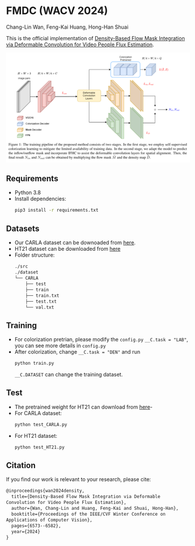 # FMDC (WACV 2024)

Chang-Lin Wan, Feng-Kai Huang, Hong-Han Shuai

This is the official implementation of [Density-Based Flow Mask Integration via Deformable Convolution for Video People Flux Estimation](https://openaccess.thecvf.com/content/WACV2024/papers/Wan_Density-Based_Flow_Mask_Integration_via_Deformable_Convolution_for_Video_People_WACV_2024_paper.pdf).

![这是图片](/src/figures/framework.png "Model Architecture")


## Requirements
- Python 3.8
- Install dependencies:
  ```sh
  pip3 install -r requirements.txt
  ```


## Datasets
- Our CARLA dataset can be downoaded from [here](https://nycu1-my.sharepoint.com/:u:/g/personal/s311505011_ee11_m365_nycu_edu_tw/EamKA5QN4jhGkqsujRc0ZlYB1j7wb3YrjioIuSGOpwVRdg?e=BuNcbT).
- HT21 dataset can be downloaded from [here](https://motchallenge.net/data/Head_Tracking_21/)
- Folder structure:
  ```
  ./src
  ./dataset
  └── CARLA
      ├── test
      ├── train
      ├── train.txt
      ├── test.txt
      └── val.txt
  ```

## Training
- For colorization pretrian, please modify the `config.py` `__C.task = "LAB"`, you can see more details in `config.py`
- After colorization, change `__C.task = "DEN"` and run
  ```sh
  python train.py
  ```
  `__C.DATASET` can change the training dataset.

## Test
- The pretrained weight for HT21 can download from [here](https://nycu1-my.sharepoint.com/personal/s311505011_ee11_m365_nycu_edu_tw/_layouts/15/onedrive.aspx?ga=1&id=%2Fpersonal%2Fs311505011%5Fee11%5Fm365%5Fnycu%5Fedu%5Ftw%2FDocuments%2FWACV24%5FPeople%5FFlow%2Fep%5F13%5Fiter%5F33000%5Fmae%5F13%2E118%5Fmse%5F13%2E494%5Fseq%5FMAE%5F0%2E237%5FWRAE%5F0%2E273%5FMIAE%5F2%2E962%5FMOAE%5F1%2E968%2Epth&parent=%2Fpersonal%2Fs311505011%5Fee11%5Fm365%5Fnycu%5Fedu%5Ftw%2FDocuments%2FWACV24%5FPeople%5FFlow&p=14)-
- For CARLA dataset:
  ```sh
  python test_CARLA.py
  ```
- For HT21 dataset:
  ```sh
  python test_HT21.py
  ```

 

## Citation
If you find our work is relevant to your research, please cite:
```
@inproceedings{wan2024density,
  title={Density-Based Flow Mask Integration via Deformable Convolution for Video People Flux Estimation},
  author={Wan, Chang-Lin and Huang, Feng-Kai and Shuai, Hong-Han},
  booktitle={Proceedings of the IEEE/CVF Winter Conference on Applications of Computer Vision},
  pages={6573--6582},
  year={2024}
}
```
